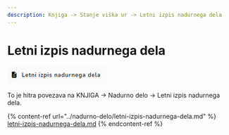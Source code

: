 ```yaml
---
description: Knjiga -> Stanje viška ur -> Letni izpis nadurnega dela
---
```


# Letni izpis nadurnega dela

![Ikona za letni izpis nadurnega dela.](<../../.gitbook/assets/image (84).png>)

To je hitra povezava na KNJIGA -> Nadurno delo -> Letni izpis nadurnega dela.

{% content-ref url="../nadurno-delo/letni-izpis-nadurnega-dela.md" %}
[letni-izpis-nadurnega-dela.md](../nadurno-delo/letni-izpis-nadurnega-dela.md)
{% endcontent-ref %}
